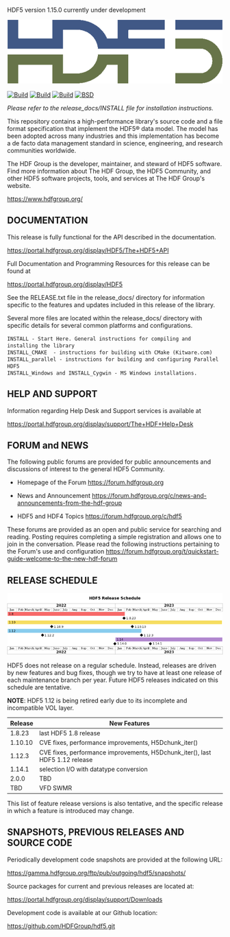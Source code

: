 HDF5 version 1.15.0 currently under development

![HDF5 Logo](doxygen/img/HDF5.png)

[![Build](https://github.com/HDFGroup/hdf5/actions/workflows/main.yml/badge.svg?branch=develop)](https://github.com/HDFGroup/hdf5/actions)
[![Build](https://img.shields.io/github/workflow/status/HDFGroup/hdf5/hdf5%20dev%20CI/develop)](https://github.com/HDFGroup/hdf5/actions?query=branch%3Adevelop)
[![Build](https://img.shields.io/github/actions/workflow/status/HDFGroup/hdf5/main.yml?branch=develop)](https://github.com/HDFGroup/hdf5/actions?query=branch%3Adevelop)
[![BSD](https://img.shields.io/badge/License-BSD-blue.svg)](https://github.com/HDFGroup/hdf5/blob/develop/COPYING)

*Please refer to the release_docs/INSTALL file for installation instructions.*

This repository contains a high-performance library's source code and a file format
specification that implement the HDF5® data model. The model has been adopted across
many industries and this implementation has become a de facto data management standard
in science, engineering, and research communities worldwide.

The HDF Group is the developer, maintainer, and steward of HDF5 software. Find more
information about The HDF Group, the HDF5 Community, and other HDF5 software projects,
tools, and services at The HDF Group's website.
    
   https://www.hdfgroup.org/


DOCUMENTATION
-------------
This release is fully functional for the API described in the documentation.
    
   https://portal.hdfgroup.org/display/HDF5/The+HDF5+API

Full Documentation and Programming Resources for this release can be found at

   https://portal.hdfgroup.org/display/HDF5

See the RELEASE.txt file in the release_docs/ directory for information specific
to the features and updates included in this release of the library.

Several more files are located within the release_docs/ directory with specific
details for several common platforms and configurations.

    INSTALL - Start Here. General instructions for compiling and installing the library
    INSTALL_CMAKE  - instructions for building with CMake (Kitware.com)
    INSTALL_parallel - instructions for building and configuring Parallel HDF5
    INSTALL_Windows and INSTALL_Cygwin - MS Windows installations.



HELP AND SUPPORT
----------------
Information regarding Help Desk and Support services is available at

   https://portal.hdfgroup.org/display/support/The+HDF+Help+Desk



FORUM and NEWS
--------------
The following public forums are provided for public announcements and discussions
of interest to the general HDF5 Community.

   - Homepage of the Forum
   https://forum.hdfgroup.org

   - News and Announcement
   https://forum.hdfgroup.org/c/news-and-announcements-from-the-hdf-group

   - HDF5 and HDF4 Topics
   https://forum.hdfgroup.org/c/hdf5

These forums are provided as an open and public service for searching and reading.
Posting requires completing a simple registration and allows one to join in the
conversation.  Please read the following instructions pertaining to the Forum's
use and configuration
    https://forum.hdfgroup.org/t/quickstart-guide-welcome-to-the-new-hdf-forum


RELEASE SCHEDULE
----------------

![HDF5 release schedule](doc/img/release-schedule.png) 

HDF5 does not release on a regular schedule. Instead, releases are driven by
new features and bug fixes, though we try to have at least one release of each
maintenance branch per year. Future HDF5 releases indicated on this schedule
are tentative.

**NOTE**: HDF5 1.12 is being retired early due to its incomplete and incompatible VOL
layer.

| Release | New Features |
| ------- | ------------ |
| 1.8.23 | last HDF5 1.8 release |
| 1.10.10 | CVE fixes, performance improvements, H5Dchunk\_iter() |
| 1.12.3 | CVE fixes, performance improvements, H5Dchunk\_iter(), last HDF5 1.12 release |
| 1.14.1 | selection I/O with datatype conversion |
| 2.0.0 | TBD |
| TBD | VFD SWMR |

This list of feature release versions is also tentative, and the specific release
in which a feature is introduced may change.


SNAPSHOTS, PREVIOUS RELEASES AND SOURCE CODE
--------------------------------------------
Periodically development code snapshots are provided at the following URL:
    
   https://gamma.hdfgroup.org/ftp/pub/outgoing/hdf5/snapshots/

Source packages for current and previous releases are located at:
    
   https://portal.hdfgroup.org/display/support/Downloads

Development code is available at our Github location:
    
   https://github.com/HDFGroup/hdf5.git


